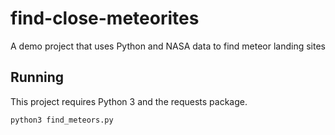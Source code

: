 # find-close-meteorites
A demo project that uses Python and NASA data to find meteor landing sites

## Running

This project requires Python 3 and the requests package.

`python3 find_meteors.py`

